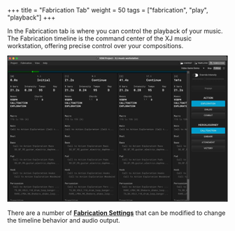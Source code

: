 +++
title = "Fabrication Tab"
weight = 50
tags = ["fabrication", "play", "playback"]
+++

In the Fabrication tab is where you can control the playback of your music. The Fabrication timeline is the command center of the XJ music workstation, offering precise control over your compositions.

![Fabrication Timeline](fabrication-timeline.jpg)

There are a number of [**Fabrication Settings**](/making-xj-music/fabrication/fabrication-settings/) that can be modified to change the timeline behavior and audio output.
